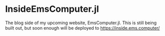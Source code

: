 # InsideEmsComputer.jl
The blog side of my upcoming website, EmsComputer.jl. This is still being built out, but soon enough will be deployed to https://inside.ems.computer/
